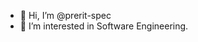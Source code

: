 - 👋 Hi, I’m @prerit-spec
- 👀 I’m interested in Software Engineering. 

<!---
prerit-spec/prerit-spec is a ✨ special ✨ repository because its `README.md` (this file) appears on your GitHub profile.
You can click the Preview link to take a look at your changes.
--->
